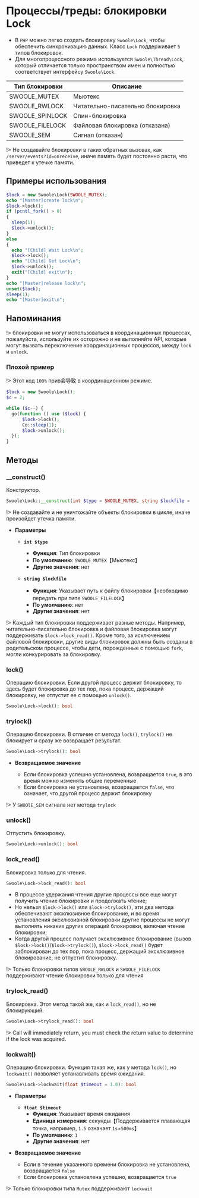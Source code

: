 # Процессы/треды: блокировки Lock

* В `PHP` можно легко создать блокировку `Swoole\Lock`, чтобы обеспечить синхронизацию данных. Класс `Lock` поддерживает `5` типов блокировок.
* Для многопроцессного режима используется `Swoole\Thread\Lock`, который отличается только пространством имен и полностью соответствует интерфейсу `Swoole\Lock`.


Тип блокировки | Описание
---|---
SWOOLE_MUTEX | Мьютекс
SWOOLE_RWLOCK | Читательно-писательно блокировка
SWOOLE_SPINLOCK | Спин-блокировка
SWOOLE_FILELOCK | Файловая блокировка (отказана)
SWOOLE_SEM | Сигнал (отказан)

!> Не создавайте блокировки в таких обратных вызовах, как `/server/events?id=onreceive`, иначе память будет постоянно расти, что приведет к утечке памяти.


## Примеры использования

```php
$lock = new Swoole\Lock(SWOOLE_MUTEX);
echo "[Master]create lock\n";
$lock->lock();
if (pcntl_fork() > 0)
{
  sleep(1);
  $lock->unlock();
} 
else
{
  echo "[Child] Wait Lock\n";
  $lock->lock();
  echo "[Child] Get Lock\n";
  $lock->unlock();
  exit("[Child] exit\n");
}
echo "[Master]release lock\n";
unset($lock);
sleep(1);
echo "[Master]exit\n";
```


## Напоминания

!> блокировки не могут использоваться в координационных процессах, пожалуйста, используйте их осторожно и не выполняйте API, которые могут вызвать переключение координационных процессов, между `lock` и `unlock`.


### Плохой пример

!> Этот код `100%` прив会导致 в координационном режиме.

```php
$lock = new Swoole\Lock();
$c = 2;

while ($c--) {
  go(function () use ($lock) {
      $lock->lock();
      Co::sleep(1);
      $lock->unlock();
  });
}
```


## Методы


### __construct()

Конструктор.

```php
Swoole\Lock::__construct(int $type = SWOOLE_MUTEX, string $lockfile = '');
```

!> Не создавайте и не уничтожайте объекты блокировки в цикле, иначе произойдет утечка памяти.

  * **Параметры** 

    * **`int $type`**
      * **Функция**: Тип блокировки
      * **По умолчанию**: `SWOOLE_MUTEX`【Мьютекс】
      * **Другие значения**: нет

    * **`string $lockfile`**
      * **Функция**: Указывает путь к файлу блокировки【необходимо передать при типе `SWOOLE_FILELOCK`】
      * **По умолчанию**: нет
      * **Другие значения**: нет

!> Каждый тип блокировки поддерживает разные методы. Например, читательно-писательно блокировка и файловая блокировка могут поддерживать `$lock->lock_read()`. Кроме того, за исключением файловой блокировки, другие виды блокировок должны быть созданы в родительском процессе, чтобы дети, порожденные с помощью `fork`, могли конкурировать за блокировку.


### lock()

Операцию блокировки. Если другой процесс держит блокировку, то здесь будет блокировка до тех пор, пока процесс, держащий блокировку, не отпустит ее с помощью `unlock()`.

```php
Swoole\Lock->lock(): bool
```


### trylock()

Операцию блокировки. В отличие от метода `lock()`, `trylock()` не блокирует и сразу же возвращает результат.

```php
Swoole\Lock->trylock(): bool
```

  * **Возвращаемое значение**

    * Если блокировка успешно установлена, возвращается `true`, в это время можно изменять общие переменные
    * Если блокировка не установлена, возвращается `false`, что означает, что другой процесс держит блокировку

!> У `SWOOlE_SEM` сигнала нет метода `trylock`


### unlock()

Отпустить блокировку.

```php
Swoole\Lock->unlock(): bool
```


### lock_read()

Блокировка только для чтения.

```php
Swoole\Lock->lock_read(): bool
```

* В процессе удержания чтения другие процессы все еще могут получить чтение блокировки и продолжать чтение;
* Но нельзя `$lock->lock()` или `$lock->trylock()`, эти два метода обеспечивают эксклюзивное блокирование, и во время установления эксклюзивной блокировки другие процессы не могут выполнять никаких других операций блокировки, включая чтение блокировки;
* Когда другой процесс получает эксклюзивное блокирование (вызов `$lock->lock()`/`$lock->trylock()`), `$lock->lock_read()` будет заблокирован до тех пор, пока процесс, держащий эксклюзивное блокирование, не отпустит блокировку.

!> Только блокировки типов `SWOOLE_RWLOCK` и `SWOOLE_FILELOCK` поддерживают чтение блокировки только для чтения


### trylock_read()

Блокировка. Этот метод такой же, как и `lock_read()`, но не блокирующий.

```php
Swoole\Lock->trylock_read(): bool
```

!> Call will immediately return, you must check the return value to determine if the lock was acquired.

### lockwait()

Операцию блокировки. Функция такая же, как у метода `lock()`, но `lockwait()` позволяет устанавливать время ожидания.

```php
Swoole\Lock->lockwait(float $timeout = 1.0): bool
```

  * **Параметры** 

    * **`float $timeout`**
      * **Функция**: Указывает время ожидания
      * **Единица измерения**: секунды【Поддерживается плавающая точка, например, `1.5` означает `1s`+`500ms`】
      * **По умолчанию**: `1`
      * **Другие значения**: нет

  * **Возвращаемое значение**

    * Если в течение указанного времени блокировка не установлена, возвращается `false`
    * Если блокировка установлена успешно, возвращается `true`

!> Только блокировки типа `Mutex` поддерживают `lockwait`
